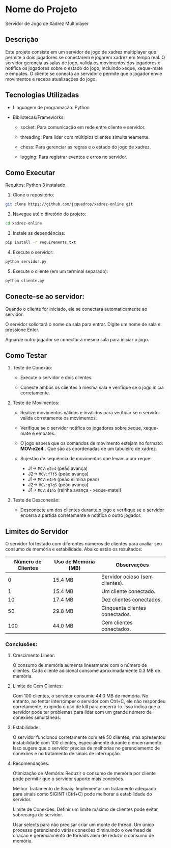 # Nome do Projeto
Servidor de Jogo de Xadrez Multiplayer

## Descrição
Este projeto consiste em um servidor de jogo de xadrez multiplayer que permite a dois jogadores se conectarem e jogarem xadrez em tempo real. O servidor gerencia as salas de jogo, valida os movimentos dos jogadores e notifica os jogadores sobre o estado do jogo, incluindo xeque, xeque-mate e empates. O cliente se conecta ao servidor e permite que o jogador envie movimentos e receba atualizações do jogo.

## Tecnologias Utilizadas
- Linguagem de programação: Python

- Bibliotecas/Frameworks:

    - socket: Para comunicação em rede entre cliente e servidor.

    - threading: Para lidar com múltiplos clientes simultaneamente.

    - chess: Para gerenciar as regras e o estado do jogo de xadrez.

    - logging: Para registrar eventos e erros no servidor.

## Como Executar
Requitos: Python 3 instalado.

1. Clone o repositório:
```sh
git clone https://github.com/jcquadros/xadrez-online.git
```
2. Navegue até o diretório do projeto:
```sh
cd xadrez-online
```
3. Instale as dependências:
```sh
pip install -r requirements.txt
```
4. Execute o servidor:
```sh
python servidor.py
```
5. Execute o cliente (em um terminal separado):
```sh
python cliente.py
```
## Conecte-se ao servidor:

Quando o cliente for iniciado, ele se conectará automaticamente ao servidor.

O servidor solicitará o nome da sala para entrar. Digite um nome de sala e pressione Enter.

Aguarde outro jogador se conectar à mesma sala para iniciar o jogo.

## Como Testar
1. Teste de Conexão:

    - Execute o servidor e dois clientes.

    - Conecte ambos os clientes à mesma sala e verifique se o jogo inicia corretamente.

2. Teste de Movimentos:

    - Realize movimentos válidos e inválidos para verificar se o servidor valida corretamente os movimentos.

    - Verifique se o servidor notifica os jogadores sobre xeque, xeque-mate e empates.

    - O jogo espera que os comandos de movimento estejam no formato: **MOV:e2e4** . Que são as coordenadas de um tabuleiro de xadrez. 
    - Sujestão de sequência de movimentos que levam a um xeque: 
        - J1-> `MOV:e2e4` (peão avança)
        - J2-> `MOV:f7f5` (peão avança)
        - J1-> `MOV:e4e5` (peão elimina peao)
        - J2-> `MOV:g7g5` (peão avança)
        - J1-> `MOV:d1h5` (rainha avança - xeque-mate!)
    
3. Teste de Desconexão:

    - Desconecte um dos clientes durante o jogo e verifique se o servidor encerra a partida corretamente e notifica o outro jogador.

## Limites do Servidor

O servidor foi testado com diferentes números de clientes para avaliar seu consumo de memória e estabilidade. Abaixo estão os resultados:

| Número de Clientes |	Uso de Memória (MB)	| Observações |
| -------------------| ---------------------| ------------|
| 0 |	15.4 MB	| Servidor ocioso (sem clientes). |
| 1 |	15.4 MB	| Um cliente conectado. |
| 10 |	17.4 MB	| Dez clientes conectados. |
| 50 | 	29.8 MB	| Cinquenta clientes conectados. |
| 100 | 	44.0 MB	| Cem clientes conectados. |

### Conclusões:
1. Crescimento Linear:

    O consumo de memória aumenta linearmente com o número de clientes. Cada cliente adicional consome aproximadamente 0.3 MB de memória.

2. Limite de Cem Clientes:

    Com 100 clientes, o servidor consumiu 44.0 MB de memória. No entanto, ao tentar interromper o servidor com Ctrl+C, ele não respondeu corretamente, exigindo o uso de kill para encerrá-lo. Isso indica que o servidor pode ter problemas para lidar com um grande número de conexões simultâneas.

3. Estabilidade:

    O servidor funcionou corretamente com até 50 clientes, mas apresentou instabilidade com 100 clientes, especialmente durante o encerramento. Isso sugere que o servidor precisa de melhorias no gerenciamento de conexões e no tratamento de sinais de interrupção.

4. Recomendações:

    Otimização de Memória: Reduzir o consumo de memória por cliente pode permitir que o servidor suporte mais conexões.

    Melhor Tratamento de Sinais: Implementar um tratamento adequado para sinais como SIGINT (Ctrl+C) pode melhorar a estabilidade do servidor.

    Limite de Conexões: Definir um limite máximo de clientes pode evitar sobrecarga do servidor.

    Usar selects para não precisar criar um monte de thread. Um único processo gerenciando várias conexões diminuindo o overhead de criaçao e gerenciamento de threads além de reduzir o consumo de memória. 